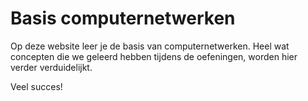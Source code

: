 # Basis computernetwerken

Op deze website leer je de basis van computernetwerken. Heel wat concepten die we geleerd hebben tijdens de oefeningen, worden hier verder verduidelijkt.


Veel succes!